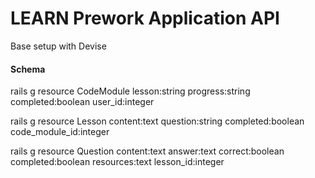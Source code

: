# LEARN Prework Application API



Base setup with Devise

#### Schema
rails g resource CodeModule lesson:string progress:string completed:boolean user_id:integer

rails g resource Lesson content:text question:string completed:boolean code_module_id:integer

rails g resource Question content:text answer:text correct:boolean completed:boolean resources:text lesson_id:integer
